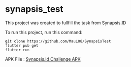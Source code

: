 # synapsis_test

This project was created to fullfill the task from Synapsis.ID

To run this project, run this command:

```
git clone https://github.com/MauL08/SynapsisTest
flutter pub get
flutter run
```

APK File : [Synapsis.id Challenge APK](https://drive.google.com/file/d/1gBQZc5bISr77iS3kuAKTmzfW4EWruah9/view?usp=sharing)
